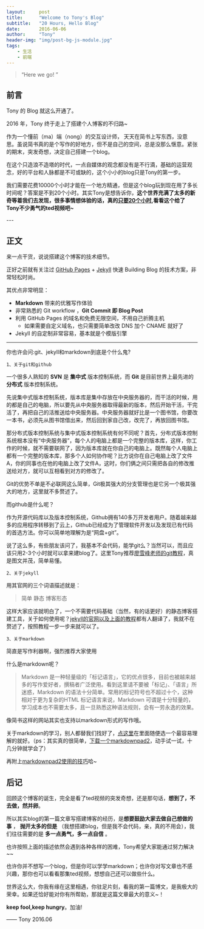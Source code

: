 ```yaml
---
layout:     post
title:      "Welcome to Tony's Blog"
subtitle:   "20 Hours, Hello Blog"
date:       2016-06-06
author:     "Tony"
header-img: "img/post-bg-js-module.jpg"
tags:
    - 生活
    - 前端
---
```




> “Here we go! ”


## 前言

Tony 的 Blog 就这么开通了。


2016 年，Tony 终于走上了搭建个人博客的不归路~


作为一个懂前（ma）端（nong）的交互设计师， 天天在简书上写东西，没意思。虽说简书真的是个写作的好地方，但不是自己的空间，总是没那么惬意。紧张的期末，突发奇想，决定自己搭建一个blog。

在这个只造浪不造塔的时代，一点自媒体的观念都没有是不行滴，基础的运营观念，好的平台和人脉都是不可或缺的，这个小小的blog只是Tony的第一步。

我们需要花费10000个小时才能在一个地方精通，但是这个blog玩到现在用了多长时间呢？答案是不到20个小时。其实Tony是想告诉你，**这个世界充满了太多的新奇等着我们去发现，很多事情想体验的话，真的[只要20个小时](http://www.bilibili.com/video/av2884790/),看看这个给了Tony不少勇气的ted视频吧~**

<p id = "build"></p>
---

## 正文

来一点干货，说说搭建这个博客的技术细节。  

正好之前就有关注过 [GitHub Pages](https://pages.github.com/) + [Jekyll](http://jekyllrb.com/) 快速 Building Blog 的技术方案，非常轻松时尚。

其优点非常明显：

* **Markdown** 带来的优雅写作体验
* 非常熟悉的 Git workflow ，**Git Commit 即 Blog Post**
* 利用 GitHub Pages 的域名和免费无限空间，不用自己折腾主机
	* 如果需要自定义域名，也只需要简单改改 DNS 加个 CNAME 就好了
* Jekyll 的自定制非常容易，基本就是个模版引擎

---

你也许会问:git、jekyll和markdown到底是个什么鬼?

    1、关于git和github

一个很多人熟知的 **SVN** 是 **集中式** 版本控制系统，而 **Git** 是目前世界上最先进的 **分布式** 版本控制系统。

先说集中式版本控制系统，版本库是集中存放在中央服务器的，而干活的时候，用的都是自己的电脑，所以要先从中央服务器取得最新的版本，然后开始干活，干完活了，再把自己的活推送给中央服务器。中央服务器就好比是一个图书馆，你要改一本书，必须先从图书馆借出来，然后回到家自己改，改完了，再放回图书馆。

那分布式版本控制系统与集中式版本控制系统有何不同呢？首先，分布式版本控制系统根本没有“中央服务器”，每个人的电脑上都是一个完整的版本库，这样，你工作的时候，就不需要联网了，因为版本库就在你自己的电脑上。既然每个人电脑上都有一个完整的版本库，那多个人如何协作呢？比方说你在自己电脑上改了文件A，你的同事也在他的电脑上改了文件A，这时，你们俩之间只需把各自的修改推送给对方，就可以互相看到对方的修改了。

Git的优势不单是不必联网这么简单，Git极其强大的分支管理也是它另一个极其强大的地方，这里就不多赘述了。

而github是什么呢？

作为开源代码库以及版本控制系统，Github拥有140多万开发者用户。随着越来越多的应用程序转移到了云上，Github已经成为了管理软件开发以及发现已有代码的首选方法。你可以简单地理解为是“网盘+git”。

说了这么多，有些朋友该问了，我基本不会代码，能学git么？当然可以，而且应该只用2-3个小时就可以拿来建blog了。这里Tony推荐[廖雪峰老师的git教程](http://www.liaoxuefeng.com/wiki/0013739516305929606dd18361248578c67b8067c8c017b000)，真是图文并茂，简单易懂。

    2、关于jekyll

用其官网的三个词语描述就是：

> 简单  静态  博客形态

这样大家应该就明白了，一个不需要代码基础（当然，有的话更好）的静态博客搭建工具，关于如何使用呢？[jekyll的官网以及上面的教程](http://jekyll.bootcss.com/)都有人翻译了，我就不在赘述了，按照教程一步一步来就可以了。

    3、关于markdown

简直是写作利器啊，强烈推荐大家使用

什么是markdown呢？

> Markdown 是一种轻量级的「标记语言」，它的优点很多，目前也被越来越多的写作爱好者，撰稿者广泛使用。看到这里请不要被「标记」、「语言」所迷惑，Markdown 的语法十分简单。常用的标记符号也不超过十个，这种相对于更为复杂的HTML 标记语言来说，Markdown 可谓是十分轻量的，学习成本也不需要太多，且一旦熟悉这种语法规则，会有一劳永逸的效果。

像简书这样的网站其实也支持以markdown形式的写作哦。

关于markdown的学习，别人都替我们找好了，[点这里](http://www.jianshu.com/p/21d355525bdf)在里面随便选一个最容易理解的就好。（ps：其实真的很简单，[下载一个markdownpad2](http://jingyan.baidu.com/article/ca41422fe209271eaf99ed7c.html)，动手试一试，十几分钟就学会了）

再附上[markdownpad2使用的技巧](http://my.oschina.net/yangphere/blog/159888?fromerr=1CK9A61Y)哈~

## 后记

回顾这个博客的诞生，完全是看了ted视频的突发奇想，还是那句话，**想到了，不去做，然并卵**。

所以其实blog的第一篇文章写搭建博客的经历，是**想要鼓励大家去做自己想做的事** ， **抛开太多的但是** （我想搭建blog，但是我不会代码，亲，真的不用会），我们往往需要的是 **多一点勇气，多一点自信** 。

也许按照上面的描述依然会遇到各种各样的困难，Tony希望大家能通过努力解决~~

也许你并不想写一个blog，但是你可以学学markdown；也许你对写文章也不感兴趣，那你也可以看看那集ted视频，想想自己还可以做些什么。

世界这么大，你我有缘在这里相遇，你驻足片刻，看我的第一篇博文，是我极大的荣幸。如果还恰好能对你有所帮助，那就是这篇文章最大的意义~！

**keep fool,keep hungry**。加油!

—— Tony 2016.06
